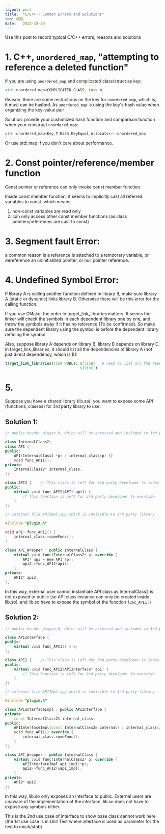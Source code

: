 ```yaml
---
layout:	post
title:	"C/C++ - Common Errors and Solutions"
tag: 编程
date:	2023-10-20
---
```


Use this post to record typical C/C++ errors, reasons and solutions

# 1. C++, `unordered_map`, "attempting to reference a deleted function"

If you are using `unordered_map` and complicated class/struct as key: 

```cpp
std::unordered_map<COMPLICATED_CLASS, int> m;
```

Reason: there are some restrictions on the key for `unordered_map`, which is, it must can be hashed. As `unordered_map` is using the key's hash value when organizing the key-value pair

Solution: provide your customized hash function and comparison function when your construct `unordered_map`: 

```cpp
std::unordered_map<Key,T,Hash,KeyEqual,Allocator>::unordered_map
```

Or use std::map if you don't care about performance.

# 2. Const pointer/reference/member function

Const pointer or reference can only invoke const member function

Inside const member function, it seems to implicitly cast all referred variables to const. which means:

1. non-const variables are read only
2. can only access other const member functions (as class pointers/references are cast to const) 

# 3. Segment fault Error:

a common reason is a reference is attached to a temporary variable, or dereference an uninitialized pointer, or null pointer reference.

# 4. Undefined Symbol Error:

If library A is calling another function defined in library B, make sure library A (static or dynamic) links library B. Otherwise there will be this error for the calling function.

If you use CMake, the order in target\_link\_libraries matters. It seems the linker will check the symbols in each dependent library one by one, and throw the symbols away if it has no reference (To be confirmed). So make sure the dependent library using the symbol is before the dependent library defining the symbol.

Also, suppose library A depends on library B, library B depends on library C, in target\_link\_libraries, it should list all the dependencies of library A (not just direct dependency, which is B):

```cmake
target_link_libraries(libA PUBLIC ${libB}   # need to list all the dependencies B and C, and B has to be before C as B is using some symbols defined in C
                                  ${libC})
```

# 5. 

Suppose you have a shared library (lib.so), you want to expose some API (functions, classes) for 3rd party library to use:

## Solution 1:

```cpp
// public header plugin.h, which will be accessed and included in 3rd party library

class InternalClass2;
class API {
public:
    API(InternalClass2 *p) : internal_class(p) {}
    void func_API1();
private:
    InternalClass2* internal_class;
};

class API2 {    // This class is left for 3rd party developer to inherit
public:
    virtual void func_API2(API* api1) {
        // This function is left for 3rd party developer to override
    }
};

// internal file APIImpl.cpp which is invisible to 3rd party library

#include "plugin.h"

void API::func_API1() {
    internal_class->someFunc();
}

class API_Wrapper : public InternalClass {
    virtual void func(InternalClass2* p) override {
        API* api = new API (p);
        api2->func_API2(api);
    }
private:
    API2* api2;
};

```

In this way, external user cannot instantiate API class as InternalClass2 is not exposed to public (so API class instance can only be created inside lib.so), and lib.so have to expose the symbol of the function `func_API1()`

## Solution 2:

```cpp
// public header plugin.h, which will be accessed and included in 3rd party library

class APIInterface {
public:
    virtual void func_API1() = 0;
};

class API2 {    // This class is left for 3rd party developer to inherit
public:
    virtual void func_API2(APIInterface* api) {
        // This function is left for 3rd party developer to override
    }
};

// internal file APIImpl.cpp which is invisible to 3rd party library

#include "plugin.h"

class APIInterfaceImpl : public APIInterface {
private:
    const InternalClass2& internal_class;
public:
    APIInterfaceImpl(const InternalClass2& internal) : internal_class(internal) {}
    void func_API1() override {
        internal_class.someFunc();
    }
};

class API_Wrapper : public InternalClass {
    virtual void func(InternalClass2* p) override {
        APIInterfaceImpl api_impl(*p);
        api2->func_API2(&api_impl);
    }
private:
    API2* api2;
};

```

In this way, lib.so only exposes an Interface to public. External users are unaware of the implementation of the interface, lib.so does not have to expose any symbols either. 

This is the 2nd use case of interface to show base class cannot work here (the 1st use case is in Unit Test where interface is used as parameter for the test to mock/stub)
